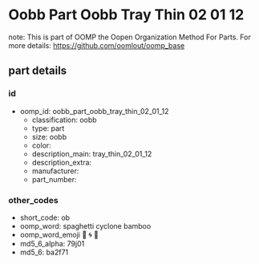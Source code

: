 # Oobb Part Oobb Tray Thin 02 01 12  

note: This is part of OOMP the Oopen Organization Method For Parts. For more details: https://github.com/oomlout/oomp_base

##  part details





### id
* oomp_id: oobb_part_oobb_tray_thin_02_01_12
  * classification: oobb
  * type: part
  * size: oobb
  * color: 
  * description_main: tray_thin_02_01_12
  * description_extra: 
  * manufacturer: 
  * part_number: 

### other_codes
* short_code: ob
* oomp_word: spaghetti cyclone bamboo
* oomp_word_emoji :spaghetti: :cyclone: :bamboo:
* md5_6_alpha: 79j01
* md5_6: ba2f71